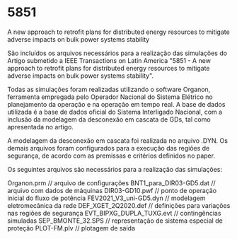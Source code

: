 # 5851
A new approach to retrofit plans for distributed energy resources to mitigate adverse impacts on bulk power systems stability

São incluídos os arquivos necessários para a realização das simulações do Artigo submetido a IEEE Transactions on Latin America "5851 - A new approach to retrofit plans for distributed energy resources to mitigate adverse impacts on bulk power systems stability". 

Todas as simulações foram realizadas utilizando o software Organon, ferramenta empregada pelo Operador Nacional do Sistema Elétrico no planejamento da operação e na operação em tempo real. A base de dados utilizada é a base de dados oficial do Sistema Interligado Nacional, com a inclusão da modelagem da desconexão em cascata de GDs, tal como apresentada no artigo. 

A modelagem da desconexão em cascata foi realizada no arquivo .DYN. Os demais arquivos foram configurados para a execução das regiões de segurança, de acordo com as premissas e critérios definidos no paper. 

Os seguintes arquivos são necessários para a realização das simulações:

Organon.prm                // arquivo de configurações
BNT1_para_DIR03-GD5.dat    // arquivo com dados de máquinas
DIR03-GD10.pwf             // ponto de operação inicial do fluxo de potência
FEV2021_V3_uni-GD5.dyn     // modelagem eletromecânica da rede
DEF_XGET_2Q2020.def        // definições para variações nas regiões de segurança
EVT_BIPXG_DUPLA_TUXG.evt   // contingências simuladas
SEP_BMONTE_32.SPS          // representação de sistema especial de proteção 
PLOT-FM.plv                // plotagem de saída
